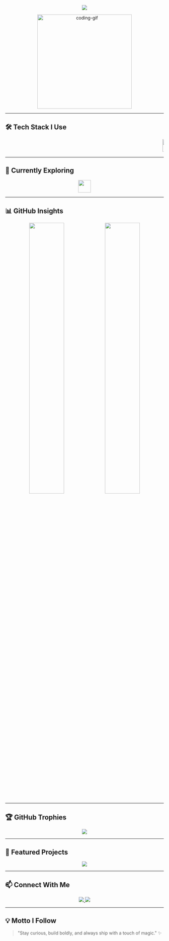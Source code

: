 <!-- Animated Header -->
<p align="center">
  <img src="https://readme-typing-svg.herokuapp.com?font=JetBrains+Mono&weight=600&size=22&duration=3000&color=02F6FF&center=true&vCenter=true&width=500&lines=Hey+%F0%9F%91%8B+I'm+Subharthy+Kuiry;A+Creative+Full-Stack+Developer;React+%7C+MongoDB+%7C+Python+%7C+Streamlit;Building+Beautiful+and+Useful+Experiences" />
</p>

<!-- Profile GIF -->
<p align="center">
  <img src="https://media.giphy.com/media/qgQUggAC3Pfv687qPC/giphy.gif" width="300" alt="coding-gif"/>
</p>

---

## 🛠 Tech Stack I Use
<p align="center">
  <marquee behavior="scroll" direction="left" scrollamount="6">
    <img src="https://skillicons.dev/icons?i=html" height="40" />
    <img src="https://skillicons.dev/icons?i=css" height="40" />
    <img src="https://skillicons.dev/icons?i=tailwind" height="40" />
    <img src="https://skillicons.dev/icons?i=js" height="40" />
    <img src="https://skillicons.dev/icons?i=react" height="40" />
    <img src="https://skillicons.dev/icons?i=nodejs" height="40" />
    <img src="https://skillicons.dev/icons?i=express" height="40" />
    <img src="https://skillicons.dev/icons?i=mongodb" height="40" />
    <img src="https://skillicons.dev/icons?i=python" height="40" />
    <img src="https://skillicons.dev/icons?i=streamlit" height="40" />
    <img src="https://skillicons.dev/icons?i=framer" height="40" />
    <img src="https://skillicons.dev/icons?i=vscode" height="40" />
    <img src="https://skillicons.dev/icons?i=github" height="40" />
  </marquee>
</p>

---

## 🌱 Currently Exploring
<p align="center">
  <img src="https://skillicons.dev/icons?i=nextjs,vercel,docker&theme=dark" height="40" />
</p>

---

## 📊 GitHub Insights
<p align="center">
  <img src="https://github-readme-stats.vercel.app/api?username=S8kuiry&show_icons=true&theme=midnight-purple&hide_border=true&border_radius=12" width="47%" />
  <img src="https://github-readme-streak-stats.herokuapp.com/?user=S8kuiry&theme=midnight-purple&hide_border=true&border_radius=12" width="47%" />
</p>

---

## 🏆 GitHub Trophies
<p align="center">
  <img src="https://github-profile-trophy.vercel.app/?username=S8kuiry&theme=radical&no-frame=true&no-bg=true&margin-w=5&column=6" />
</p>

---

## 📂 Featured Projects
<p align="center">
  <a href="https://github.com/S8kuiry">
    <img src="https://img.shields.io/badge/Click%20Here%20to%20See%20All%20Projects-FF6F61?style=for-the-badge&logo=github&logoColor=white" />
  </a>
</p>

---

## 📫 Connect With Me
<p align="center">
  <a href="mailto:subharthykuiry@gmail.com">
    <img src="https://img.shields.io/badge/Gmail-Contact-red?style=for-the-badge&logo=gmail&logoColor=white" />
  </a>
  <a href="https://github.com/S8kuiry">
    <img src="https://img.shields.io/badge/GitHub-@S8kuiry-181717?style=for-the-badge&logo=github" />
  </a>
</p>

---

## 💡 Motto I Follow
> "Stay curious, build boldly, and always ship with a touch of magic." ✨
